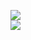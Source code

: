 [![](https://img.shields.io/badge/Made%20With-Github%20Spray-lightgrey.svg?style=for-the-badge&logo=github)](https://github.com/Annihil/github-spray#13437)  
[![](https://i.imgur.com/2DrTn0Z.gif)](https://github.com/Annihil/github-spray)